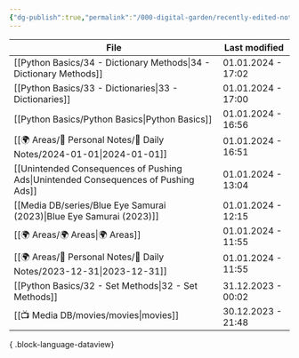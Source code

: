 ```yaml
---
{"dg-publish":true,"permalink":"/000-digital-garden/recently-edited-notes/","dgPassFrontmatter":true,"noteIcon":"3","created":"2023-12-14T09:05:52.599+05:30","updated":"2023-12-14T09:12:44.868+05:30"}
---
```


| File                                                                                  | Last modified      |
| ------------------------------------------------------------------------------------- | ------------------ |
| [[Python Basics/34 - Dictionary Methods\|34 - Dictionary Methods]]                 | 01.01.2024 - 17:02 |
| [[Python Basics/33 - Dictionaries\|33 - Dictionaries]]                             | 01.01.2024 - 17:00 |
| [[Python Basics/Python Basics\|Python Basics]]                                     | 01.01.2024 - 16:56 |
| [[🌍 Areas/📧 Personal Notes/📓 Daily Notes/2024-01-01\|2024-01-01]]               | 01.01.2024 - 16:51 |
| [[Unintended Consequences of Pushing Ads\|Unintended Consequences of Pushing Ads]] | 01.01.2024 - 13:04 |
| [[Media DB/series/Blue Eye Samurai (2023)\|Blue Eye Samurai (2023)]]               | 01.01.2024 - 12:15 |
| [[🌍 Areas/🌍 Areas\|🌍 Areas]]                                                    | 01.01.2024 - 11:55 |
| [[🌍 Areas/📧 Personal Notes/📓 Daily Notes/2023-12-31\|2023-12-31]]               | 01.01.2024 - 11:55 |
| [[Python Basics/32 -  Set Methods\|32 -  Set Methods]]                             | 31.12.2023 - 00:02 |
| [[📺 Media DB/movies/movies\|movies]]                                              | 30.12.2023 - 21:48 |

{ .block-language-dataview}